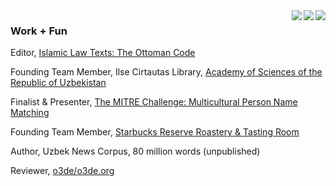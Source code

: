 <a>
  <img align="right" src="https://github-readme-streak-stats.herokuapp.com/?user=FiniteStateGit&theme=onedark&hide_border=true")/>
</a>
<a>
  <img align="right" src="https://via.placeholder.com/475x25/0D1117/0D1117/"/>
</a>
<a>
  <img align="right" src="https://github-readme-stats.vercel.app/api?username=finitestategit&show_icons=true&theme=onedark&hide_border=true"/>
</a>

### Work + Fun

Editor, [Islamic Law Texts: The Ottoman Code](https://al.majalla.org/2017/01/the-mejelle-edited-by-jonathan-t.html)

Founding Team Member, Ilse Cirtautas Library, [Academy of Sciences of the Republic of Uzbekistan](http://www.academy.uz/en)

Finalist & Presenter, [The MITRE Challenge: Multicultural Person Name Matching](https://www.mitre.org/news/press-releases/conclusion-of-first-mitre-challenge-brings-new-way-to-fast-track-ideas)

Founding Team Member, [Starbucks Reserve Roastery & Tasting Room](https://www.starbucksreserve.com/en-us/locations/seattle)

Author, Uzbek News Corpus, 80 million words (unpublished)

Reviewer, [o3de/o3de.org](https://github.com/o3de/o3de.org) 
